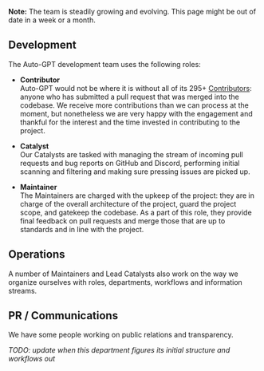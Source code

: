 **Note:** The team is steadily growing and evolving. This page might be out of date in a week or a month.

## Development
The Auto-GPT development team uses the following roles:

* **Contributor**  
  Auto-GPT would not be where it is without all of its 295+ [Contributors]: anyone who has submitted a pull request that was merged into the codebase. We receive more contributions than we can process at the moment, but nonetheless we are very happy with the engagement and thankful for the interest and the time invested in contributing to the project.

[Contributors]: https://github.com/Significant-Gravitas/Auto-GPT/graphs/contributors

* **Catalyst**  
  Our Catalysts are tasked with managing the stream of incoming pull requests and bug reports on GitHub and Discord, performing initial scanning and filtering and making sure pressing issues are picked up.

* **Maintainer**  
  The Maintainers are charged with the upkeep of the project: they are in charge of the overall architecture of the project, guard the project scope, and gatekeep the codebase. As a part of this role, they provide final feedback on pull requests and merge those that are up to standards and in line with the project.

## Operations
A number of Maintainers and Lead Catalysts also work on the way we organize ourselves with roles, departments, workflows and information streams.

## PR / Communications
We have some people working on public relations and transparency.

*TODO: update when this department figures its initial structure and workflows out*